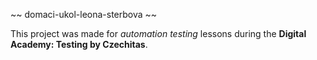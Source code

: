 ~~ domaci-ukol-leona-sterbova ~~

This project was made for _automation testing_ lessons during the **Digital Academy: Testing by Czechitas**.

